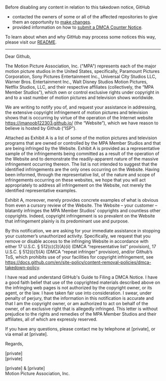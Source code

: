 Before disabling any content in relation to this takedown notice, GitHub
- contacted the owners of some or all of the affected repositories to give them an opportunity to [make changes](https://docs.github.com/en/github/site-policy/dmca-takedown-policy#a-how-does-this-actually-work).
- provided information on how to [submit a DMCA Counter Notice](https://docs.github.com/en/articles/guide-to-submitting-a-dmca-counter-notice).

To learn about when and why GitHub may process some notices this way, please visit our [README](https://github.com/github/dmca/blob/master/README.md#anatomy-of-a-takedown-notice).

---

Dear Github,

The Motion Picture Association, Inc. ("MPA") represents each of the major motion picture studios in the United States, specifically, Paramount Pictures Corporation, Sony Pictures Entertainment Inc., Universal City Studios LLC, Warner Bros. Entertainment Inc., Walt Disney Studios Motion Pictures, Netflix Studios, LLC, and their respective affiliates (collectively, the “MPA Member Studios”),  which own or control exclusive rights under copyright in and to a vast number of motion pictures and television shows worldwide.

We are writing to notify you of, and request your assistance in addressing, the extensive copyright infringement of motion pictures and television shows that is occurring by virtue of the operation of the Internet website https://imanoob122303.github.io/ (the “Website”), which we have reason to believe is hosted by Github (“ISP”).  

Attached as Exhibit A is a list of some of the motion pictures and television programs that are owned or controlled by the MPA Member Studios and that are being infringed by the Website.  Exhibit A is provided as a representative sample of the infringements being committed as a result of the operation of the Website and to demonstrate the readily-apparent nature of the massive infringement occurring thereon.  The list is not intended to suggest that the identified infringements are the only ones occurring on the Website.  Having been informed, through the representative list, of the nature and scope of infringements occurring on these websites, we hope that you will act appropriately to address all infringement on the Website, not merely the identified representative examples.

Exhibit A, moreover, merely provides concrete examples of what is obvious from even a cursory review of the Website.  The Website – your customer – blatantly infringes the MPA Member Studios’ copyrights and countless other copyrights.  Indeed, copyright infringement is so prevalent on the Website that infringement plainly is its predominant use and purpose.

By this notification, we are asking for your immediate assistance in stopping your customer’s unauthorized activity.  Specifically, we request that you remove or disable access to the infringing Website in accordance with either 17 U.S.C. § 512(c)(3)(A)(ii) (DMCA “representative list” provision), 17 U.S.C. § 512(i)(1)(A) (DMCA “repeat infringer” provision), and/or Github’s ToS, which prohibits use of your facilities for copyright infringement, see https://docs.github.com/en/site-policy/content-removal-policies/dmca-takedown-policy.

I have read and understand GitHub's Guide to Filing a DMCA Notice. I have a good faith belief that use of the copyrighted materials described above on the infringing web pages is not authorized by the copyright owner, or its agent, or the law. I have taken fair use into consideration. I swear, under penalty of perjury, that the information in this notification is accurate and that I am the copyright owner, or am authorized to act on behalf of the owner, of an exclusive right that is allegedly infringed. This letter is without prejudice to the rights and remedies of the MPA Member Studios and their affiliates, all of which are expressly reserved.

If you have any questions, please contact me by telephone at [private], or via email at [private].

Regards,

[private]  
[private]  

[private] & [private]  
Motion Picture Association, Inc.
